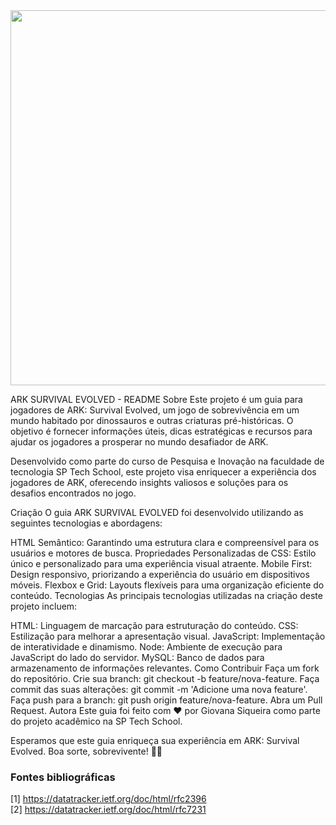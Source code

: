 <img src="https://user-images.githubusercontent.com/46379117/192358781-9ca879e4-e55e-4d0d-b876-f9a4a2ed9ae8.png" width="600px">

ARK SURVIVAL EVOLVED - README
Sobre
Este projeto é um guia para jogadores de ARK: Survival Evolved, um jogo de sobrevivência em um mundo habitado por dinossauros e outras criaturas pré-históricas. O objetivo é fornecer informações úteis, dicas estratégicas e recursos para ajudar os jogadores a prosperar no mundo desafiador de ARK.

Desenvolvido como parte do curso de Pesquisa e Inovação na faculdade de tecnologia SP Tech School, este projeto visa enriquecer a experiência dos jogadores de ARK, oferecendo insights valiosos e soluções para os desafios encontrados no jogo.

Criação
O guia ARK SURVIVAL EVOLVED foi desenvolvido utilizando as seguintes tecnologias e abordagens:

HTML Semântico: Garantindo uma estrutura clara e compreensível para os usuários e motores de busca.
Propriedades Personalizadas de CSS: Estilo único e personalizado para uma experiência visual atraente.
Mobile First: Design responsivo, priorizando a experiência do usuário em dispositivos móveis.
Flexbox e Grid: Layouts flexíveis para uma organização eficiente do conteúdo.
Tecnologias
As principais tecnologias utilizadas na criação deste projeto incluem:

HTML: Linguagem de marcação para estruturação do conteúdo.
CSS: Estilização para melhorar a apresentação visual.
JavaScript: Implementação de interatividade e dinamismo.
Node: Ambiente de execução para JavaScript do lado do servidor.
MySQL: Banco de dados para armazenamento de informações relevantes.
Como Contribuir
Faça um fork do repositório.
Crie sua branch: git checkout -b feature/nova-feature.
Faça commit das suas alterações: git commit -m 'Adicione uma nova feature'.
Faça push para a branch: git push origin feature/nova-feature.
Abra um Pull Request.
Autora
Este guia foi feito com ❤️ por Giovana Siqueira como parte do projeto acadêmico na SP Tech School.

Esperamos que este guia enriqueça sua experiência em ARK: Survival Evolved. Boa sorte, sobrevivente! 🦖🌋
### Fontes bibliográficas

[1] https://datatracker.ietf.org/doc/html/rfc2396  
[2] https://datatracker.ietf.org/doc/html/rfc7231
